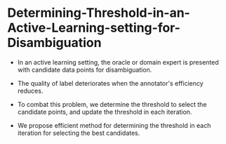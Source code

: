 # Determining-Threshold-in-an-Active-Learning-setting-for-Disambiguation

- In an active learning setting, the oracle or domain expert is presented with candidate data points for disambiguation.

- The quality of label deteriorates when the annotator's efficiency reduces. 

- To combat this problem, we determine the threshold to select the candidate points, and update the threshold in each iteration. 

- We propose efficient method for determining the threshold in each iteration for selecting the best candidates.
